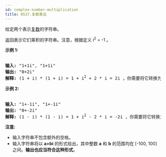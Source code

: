 ```yaml
---
id: complex-number-multiplication
title: 0537.复数乘法
---
```

给定两个表示[复数](https://baike.baidu.com/item/%E5%A4%8D%E6%95%B0/254365?fr=aladdin)的字符串。

返回表示它们乘积的字符串。注意，根据定义 i<sup>2</sup> = -1 。

**示例 1:**


<pre><br/><strong>输入:</strong> &#34;1+1i&#34;, &#34;1+1i&#34;<br/><strong>输出:</strong> &#34;0+2i&#34;<br/><strong>解释:</strong> (1 + i) * (1 + i) = 1 + i<sup>2</sup> + 2 * i = 2i ，你需要将它转换为 0+2i 的形式。<br/></pre>

**示例 2:**


<pre><br/><strong>输入:</strong> &#34;1+-1i&#34;, &#34;1+-1i&#34;<br/><strong>输出:</strong> &#34;0+-2i&#34;<br/><strong>解释:</strong> (1 - i) * (1 - i) = 1 + i<sup>2</sup> - 2 * i = -2i ，你需要将它转换为 0+-2i 的形式。 <br/></pre>

**注意:**

- 输入字符串不包含额外的空格。
- 输入字符串将以 **a+bi** 的形式给出，其中整数 **a** 和 **b** 的范围均在 [-100, 100] 之间。**输出也应当符合这种形式**。